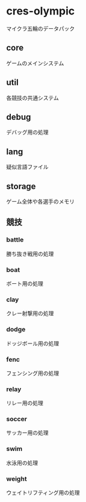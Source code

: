 # cres-olympic
マイクラ五輪のデータパック
## core
ゲームのメインシステム
## util
各競技の共通システム
## debug
デバッグ用の処理
## lang
疑似言語ファイル
## storage
ゲーム全体や各選手のメモリ

## 競技
### battle
勝ち抜き戦用の処理
### boat
ボート用の処理
### clay
クレー射撃用の処理
### dodge
ドッジボール用の処理
### fenc
フェンシング用の処理
### relay
リレー用の処理
### soccer
サッカー用の処理
### swim
水泳用の処理
### weight
ウェイトリフティング用の処理
